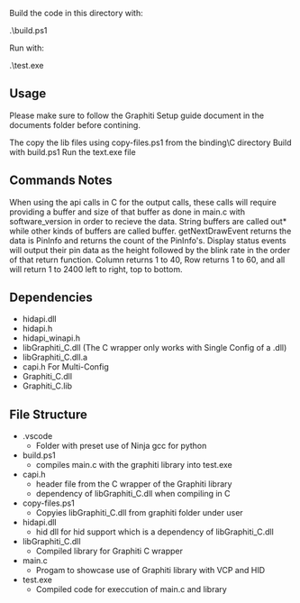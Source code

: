 Build the code in this directory with:

.\build.ps1

Run with:

.\test.exe

## Usage ##

Please make sure to follow the Graphiti Setup guide document in the documents folder before contining.

The copy the lib files using copy-files.ps1 from the binding\C directory
Build with build.ps1
Run the text.exe file

## Commands Notes ##

When using the api calls in C for the output calls, these calls will require providing a buffer and size of that buffer as done in main.c with software_version in order to recieve the data. String buffers are called out* while other kinds of buffers are called buffer. getNextDrawEvent returns the data is PinInfo and returns the count of the PinInfo's. Display status events will output their pin data as the height followed by the blink rate in the order of that return function. Column returns 1 to 40, Row returns 1 to 60, and all will return 1 to 2400 left to right, top to bottom.

## Dependencies ##
- hidapi.dll
- hidapi.h
- hidapi_winapi.h
- libGraphiti_C.dll (The C wrapper only works with Single Config of a .dll)
- libGraphiti_C.dll.a
- capi.h
For Multi-Config
- Graphiti_C.dll
- Graphiti_C.lib

## File Structure ##
- .vscode
    - Folder with preset use of Ninja gcc for python
- build.ps1
    - compiles main.c with the graphiti library into test.exe
- capi.h
    - header file from the C wrapper of the Graphiti library
    - dependency of libGraphiti_C.dll when compiling in C
- copy-files.ps1
    - Copyies libGraphiti_C.dll from graphiti folder under user
- hidapi.dll
    - hid dll for hid support which is a dependency of libGraphiti_C.dll
- libGraphiti_C.dll
    - Compiled library for Graphiti C wrapper
- main.c
    - Progam to showcase use of Graphiti library with VCP and HID
- test.exe
    - Compiled code for execcution of main.c and library